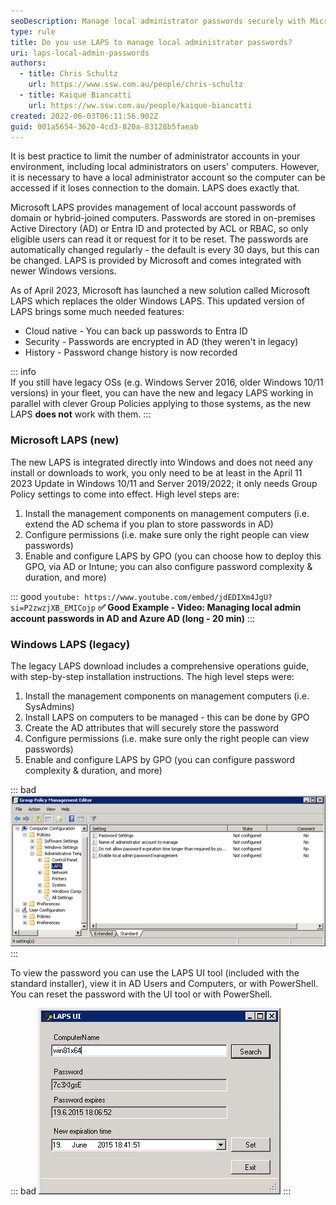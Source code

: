 ```yaml
---
seoDescription: Manage local administrator passwords securely with Microsoft LAPS, a best practice for limiting admin accounts and ensuring computer accessibility.
type: rule
title: Do you use LAPS to manage local administrator passwords?
uri: laps-local-admin-passwords
authors:
  - title: Chris Schultz
    url: https://www.ssw.com.au/people/chris-schultz
  - title: Kaique Biancatti
    url: https://ww.ssw.com.au/people/kaique-biancatti
created: 2022-06-03T06:11:56.902Z
guid: 001a5654-3620-4cd3-820a-83128b5faeab
---
```


It is best practice to limit the number of administrator accounts in your environment, including local administrators on users' computers. However, it is necessary to have a local administrator account so the computer can be accessed if it loses connection to the domain. LAPS does exactly that.

<!--endintro-->

Microsoft LAPS provides management of local account passwords of domain or hybrid-joined computers. Passwords are stored in on-premises Active Directory (AD) or Entra ID and protected by ACL or RBAC, so only eligible users can read it or request for it to be reset. The passwords are automatically changed regularly - the default is every 30 days, but this can be changed. LAPS is provided by Microsoft and comes integrated with newer Windows versions.

As of April 2023, Microsoft has launched a new solution called Microsoft LAPS which replaces the older Windows LAPS.
This updated version of LAPS brings some much needed features:

- Cloud native - You can back up passwords to Entra ID
- Security - Passwords are encrypted in AD (they weren't in legacy)
- History - Password change history is now recorded

::: info  
If you still have legacy OSs (e.g. Windows Server 2016, older Windows 10/11 versions) in your fleet, you can have the new and legacy LAPS working in parallel with clever Group Policies applying to those systems, as the new LAPS **does not** work with them.
:::

### Microsoft LAPS (new)

The new LAPS is integrated directly into Windows and does not need any install or downloads to work, you only need to be at least in the April 11 2023 Update in Windows 10/11 and Server 2019/2022; it only needs Group Policy settings to come into effect. High level steps are:

1. Install the management components on management computers (i.e. extend the AD schema if you plan to store passwords in AD)
2. Configure permissions (i.e. make sure only the right people can view passwords)
3. Enable and configure LAPS by GPO (you can choose how to deploy this GPO, via AD or Intune; you can also configure password complexity & duration, and more)

::: good
`youtube: https://www.youtube.com/embed/jdEDIXm4JgU?si=P2zwzjXB_EMICojp`
**✅ Good Example - Video: Managing local admin account passwords in AD and Azure AD (long - 20 min)**
:::

### Windows LAPS (legacy)

The legacy LAPS download includes a comprehensive operations guide, with step-by-step installation instructions. The high level steps were:

1. Install the management components on management computers (i.e. SysAdmins)
2. Install LAPS on computers to be managed - this can be done by GPO
3. Create the AD attributes that will securely store the password
4. Configure permissions (i.e. make sure only the right people can view passwords)
5. Enable and configure LAPS by GPO (you can configure password complexity & duration, and more)

::: bad
![Bad Example - Figure: Legacy LAPS GPO settings](laps-gpo.png)
:::

To view the password you can use the LAPS UI tool (included with the standard installer), view it in AD Users and Computers, or with PowerShell. You can reset the password with the UI tool or with PowerShell.

::: bad
![Bad Example - Figure: Legacy LAPS UI](laps-ui.png)
:::

